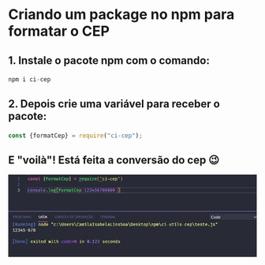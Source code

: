 # Criando um package no npm para formatar o CEP

## 1. Instale o pacote npm com o comando: 
~~~~javascript
npm i ci-cep
~~~~
## 2. Depois crie uma variável para receber o pacote:

~~~ javascript
const {formatCep} = require("ci-cep");
~~~

## E "voilà"! Está feita a conversão do cep 😉


![Alt Exemplo](exemplo.png)
